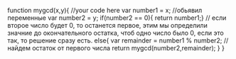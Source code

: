 function mygcd(x,y){
//your code here
var number1 = x; //обьявил переменные
var number2 = y;
if(number2 == 0){ return number1;} // если второе число будет 0, то останется первое, этим мы определили значние до окончательного остатка, чтоб одно число было 0, если это так, то решение сразу есть.
else{
var remainder = number1 % number2; // найдем остаток от первого числа
return mygcd(number2,remainder);
}
}

